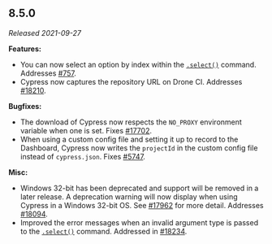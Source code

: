 ## 8.5.0

_Released 2021-09-27_

**Features:**

- You can now select an option by index within the
  [`.select()`](/api/commands/select) command. Addresses
  [#757](https://github.com/cypress-io/cypress/issues/757).
- Cypress now captures the repository URL on Drone CI. Addresses
  [#18210](https://github.com/cypress-io/cypress/issues/18210).

**Bugfixes:**

- The download of Cypress now respects the `NO_PROXY` environment variable when
  one is set. Fixes
  [#17702](https://github.com/cypress-io/cypress/issues/17702).
- When using a custom config file and setting it up to record to the Dashboard,
  Cypress now writes the `projectId` in the custom config file instead of
  `cypress.json`. Fixes
  [#5747](https://github.com/cypress-io/cypress/issues/5747).

**Misc:**

- Windows 32-bit has been deprecated and support will be removed in a later
  release. A deprecation warning will now display when using Cypress in a
  Windows 32-bit OS. See
  [#17962](https://github.com/cypress-io/cypress/issues/17962) for more detail.
  Addresses [#18094](https://github.com/cypress-io/cypress/issues/18094).
- Improved the error messages when an invalid argument type is passed to the
  [`.select()`](/api/commands/select) command. Addressed in
  [#18234](https://github.com/cypress-io/cypress/pull/18234).
